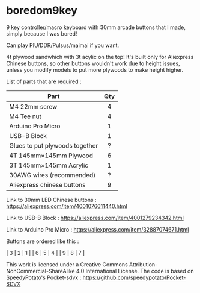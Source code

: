 # boredom9key
9 key controller/macro keyboard with 30mm arcade buttons that I made, simply because I was bored!

Can play PIU/DDR/Pulsus/maimai if you want. 

4t plywood sandwhich with 3t acylic on the top!
It's built only for Aliexpress Chinese buttons, so other buttons wouldn't work due to height issues, unless you modify models to put more plywoods to make height higher.

List of parts that are required :

| Part | Qty |
| --- |:---:|
| M4 22mm screw | 4 |
| M4 Tee nut | 4 |
| Arduino Pro Micro | 1 |
| USB-B Block | 1 |
| Glues to put plywoods together | ? |
| 4T 145mm×145mm Plywood | 6 |
| 3T 145mm×145mm Acrylic | 1 |
| 30AWG wires (recommended) | ? |
| Aliexpress chinese buttons | 9 |

Link to 30mm LED Chinese buttons
: https://aliexpress.com/item/4001076611440.html

Link to USB-B Block
: https://aliexpress.com/item/4001279234342.html

Link to Arduino Pro Micro
: https://aliexpress.com/item/32887074671.html

Buttons are ordered like this : 

| 3 | 2 | 1 |
| 6 | 5 | 4 |
| 9 | 8 | 7 |

This work is licensed under a Creative Commons Attribution-NonCommercial-ShareAlike 4.0 International License.
The code is based on SpeedyPotato's Pocket-sdvx : https://github.com/speedypotato/Pocket-SDVX
